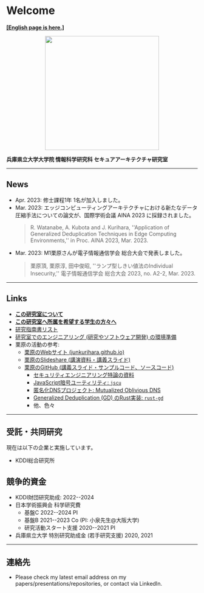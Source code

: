 # Welcome

[**[English page is here.]**](./en.md)

<div align="center">
<img src="./images/logo.png" width="300" text="Logo 2020">
</div>

**兵庫県立大学大学院 情報科学研究科 セキュアアーキテクチャ研究室**

---

## News

- Apr. 2023: 修士課程1年 1名が加入しました。
- Mar. 2023: エッジコンピューティングアーキテクチャにおける新たなデータ圧縮手法についての論文が、国際学術会議 AINA 2023 に採録されました。
  > R. Watanabe, A. Kubota and J. Kurihara, ''Application of Generalized Deduplication Techniques in Edge Computing Environments,'' in Proc. AINA 2023, Mar. 2023.
- Mar. 2023: M1栗原さんが電子情報通信学会 総合大会で発表しました。
  > 栗原頂, 栗原淳, 田中俊昭, ''ランプ型しきい値法のIndividual Insecurity,'' 電子情報通信学会 総合大会 2023, no. A2-2, Mar. 2023.
<!-- - Jan. 2022: エッジコンピューティングアーキテクチャにおけるリソース認可手法についての論文が、国際学術会議 AINA 2022 に採録されました。
  > R. Watanabe, A. Kubota and J. Kurihara, ''Resource Authorization Methods for Edge Computing,'' to Appear in Proceedings of the 36-th International Conference on Advanced Information Networking and Applications (AINA 2022), Sydney, Australia (Virtual), Apr. 13--15, 2022.
- Oct. 2021: IETFで標準化策定が進む"Hybrid Public Key Encryption (HPKE)"について概説資料を公開しました。
  > [https://www.slideshare.net/JunKurihara2/hybrid-public-key-encryption-hpke-250381344](https://www.slideshare.net/JunKurihara2/hybrid-public-key-encryption-hpke-250381344)
- Sep. 2021: 電子情報通信学会 ソサエティ大会でチュートリアル講演をしました。
  >  [http://www.ieice-taikai.jp/2021society/jpn/webpro/_html/cs_kikaku.html#bt_3](http://www.ieice-taikai.jp/2021society/jpn/webpro/_html/cs_kikaku.html#bt_3)
- Jul. 2021: 電子情報通信学会 ネットワークシステム研究会で発表しました。
  > [https://www.ieice.org/ken/paper/20210715UCeL/](https://www.ieice.org/ken/paper/20210715UCeL/)
- May. 2021: 誤解を受けることが多いため、[注意事項を記載](./ja/to-students.md)しました。**情報通信・ネットワークにおいて、セキュリティはより良いシステムのための一つの付加要素**です。そのため、基となるシステムに対する強い興味と習熟が何より重要です。そのため、この研究室はセキュリティ専業ではありません。
- Apr. 2021: 匿名化DNSのコンセプトペーパーと、そのProof-of-Conceptのための実装を公開しました。
  - Concept paper:
    > Jun Kurihara and Takeshi Kubo, ``Mutualized oblivious DNS (μODNS): Hiding a tree in the wild forest,'' Apr. 2021. [https://arxiv.org/abs/2104.13785](https://arxiv.org/abs/2104.13785)

  - PoC implementations:
    - Client: [https://github.com/junkurihara/dnscrypt-proxy-modns](https://github.com/junkurihara/dnscrypt-proxy-modns)
    - Relays: [https://github.com/junkurihara/encrypted-dns-server-modns](https://github.com/junkurihara/encrypted-dns-server-modns)
    - List of deployed relays for experimentation: [https://github.com/junkurihara/experimental-resolvers](https://github.com/junkurihara/experimental-resolvers) -->

---

## Links

- [**この研究室について**](./ja/about.md)
- [**この研究室へ所属を希望する学生の方々へ**](./ja/to-students.md)
- [研究指南書リスト](./ja/research-guides.md)
- [研究室でのエンジニアリング (研究やソフトウェア開発) の環境準備](./ja/engineering-env.md)
- 栗原の活動の参考:
  - [栗原のWebサイト (junkurihara.github.io)](https://junkurihara.github.io/)
  - [栗原のSlideshare (講演資料・講義スライド)](https://www.slideshare.net/JunKurihara2)
  - [栗原のGitHub (講義スライド・サンプルコード、ソースコード)](https://github.com/junkurihara)
    - [セキュリティエンジニアリング特論の資料](https://github.com/junkurihara/lecture-security_engineering)
    - [JavaScript暗号ユーティリティ: `jscu`](https://github.com/junkurihara/jscu)
    - [匿名化DNSプロジェクト: Mutualized Oblivious DNS](https://junkurihara.github.io/dns/)
    - [Generalized Deduplication (GD) のRust実装: `rust-gd`](https://github.com/junkurihara/rust-gd)
    - 他、色々

---

## 受託・共同研究

現在は以下の企業と実施しています。

- KDDI総合研究所

## 競争的資金

- KDDI財団研究助成: 2022--2024
- 日本学術振興会 科学研究費
  - 基盤C 2022--2024 PI
  - 基盤B 2021--2023 Co (PI: 小泉先生@大阪大学)
  - 研究活動スタート支援 2020--2021 PI
- 兵庫県立大学 特別研究助成金 (若手研究支援) 2020, 2021

---

## 連絡先

- Please check my latest email address on my papers/presentations/repositories, or contact via LinkedIn.
